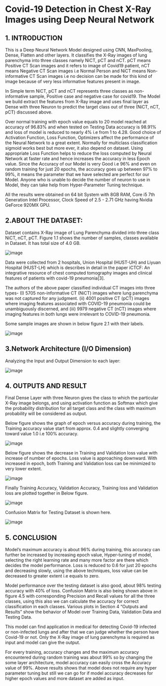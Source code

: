 # Covid-19 Detection in Chest X-Ray Images using Deep Neural Network
## 1. INTRODUCTION
This is a Deep Neural Network Model designed using CNN, MaxPooling, Dense, Flatten and other layers. It classifies the X-Ray images of lung parenchyma into three classes namely NiCT, pCT and nCT. pCT means Positive CT Scan images and it refers to image of Covid19 patient, nCT means Negative CT Scan images i.e Normal Person and NiCT means Non-informative CT Scan images i.e no decision can be made for this kind of image because of very less informative features present in image.

In Simple term NiCT, pCT and nCT represents three classes as non-informative sample, Positive case and negative case for covid19. The Model we build extract the features from X-Ray image and uses final layer as Dense with three Neuron to predict the target class out of three (NiCT, nCT, pCT) discussed above.

Over normal training with epoch value equals to 20 model reached at accuracy of 96.83% and when tested on Testing Data accuracy is 98.91% and loss of model is reduced to nearly 4% i.e from 1 to 4.28. Good choice of Activation Function, Loss Function, Optimizers affect the performance of the Neural Network to a great extent. Normally for multiclass classification sigmoid works best but more ever, it also depend on dataset. Using appropriate Loss Function helps to reduce the loss computed by Neural Network at faster rate and hence increases the accuracy in less Epoch value. Since the Accuracy of our Model is very Good i.e 96% and even on random training for just 20 epochs, the accuracy goes up between 97% to 99%, it means the parameter that we have selected are perfect for our Model. Anyone who is unable to decide the number of neuron to use in Model, they can take help from Hyper-Parameter Tuning technique.

All the results were obtained on 64 bit System with 8GB RAM, Core i5 7th Generation Intel Processor, Clock Speed of 2.5 - 2.71 GHz having Nvidia GeForce 920MX GPU.
## 2.ABOUT THE DATASET:
Dataset contains X-Ray image of Lung Parenchyma divided into three class NiCT, nCT, pCT. Figure 1.1 shows the number of samples, classes available in Dataset. It has total size of 4.0 GB.

![image](https://user-images.githubusercontent.com/46420929/132246405-75ee05d5-3e7c-45be-8526-170cf45ee1af.png)

Data were collected from 2 hospitals, Union Hospital (HUST-UH) and Liyuan Hospital (HUST-LH) which is describes in detail in the paper iCTCF: An integrative resource of chest computed tomography images and clinical features of patients with covid-19 pneumonia[3]. 

The authors of the above paper classified individual CT images into three types- 
(I) 5705 non-informative CT (NiCT) images where lung parenchyma was not captured for any judgment. 
(ii) 4001 positive CT (pCT) images where imaging features associated with COVID-19 pneumonia could be unambiguously discerned, and 
(iii) 9979 negative CT (nCT) images where imaging features in both lungs were irrelevant to COVID-19 pneumonia.

Some sample images are shown in below figure 2.1 with their labels.

![image](https://user-images.githubusercontent.com/46420929/132246550-8bf272f4-02ab-4cdd-a186-0fe1840ebd74.png)

## 3.Network Architecture (I/O Dimension)

Analyzing the Input and Output Dimension to each layer:

![image](https://user-images.githubusercontent.com/46420929/132246667-f36caaa4-8b9c-402d-b559-47154344a2ca.png)

## 4. OUTPUTS AND RESULT

Final Dense Layer with three Neuron gives the class to which the particular X-Ray image belongs, and using activation function as Softmax which give the probability distribution for all target class and the class with maximum probability will be considered as output.

Below figure shows the graph of epoch versus accuracy during training, the Training accuracy value start from approx. 0.4 and slightly converging toward value 1.0 i.e 100% accuracy.

![image](https://user-images.githubusercontent.com/46420929/132246757-c9eaa2ad-6ca4-433b-ab02-2a50fd75598a.png)

Below figure shows the decrease in Training and Validation loss value with increase of number of epochs. Loss value is approaching downward. With increased in epoch, both Training and Validation loss can be minimized to very lower extent.

![image](https://user-images.githubusercontent.com/46420929/132246841-419902e1-afa7-4ff0-ae59-cc99dab7c100.png)

Finally Training Accuracy, Validation Accuracy, Training loss and Validation loss are plotted together in Below figure.

![image](https://user-images.githubusercontent.com/46420929/132247021-620c7e56-eb2b-433f-b1e1-32d71e313664.png)

Confusion Matrix for Testing Dataset is shown here.

![image](https://user-images.githubusercontent.com/46420929/132247136-1cef2707-8ed7-4463-af7a-9d1aab8eae54.png)

## 5. CONCLUSION
Model’s maximum accuracy is about 96% during training, this accuracy can further be increased by increasing epoch value, Hyper-tuning of model, selecting the right learning rate and many more factor are there which decides the model performance. Loss is reduced to 0.6 for just 20 epochs and decreasing slowly, using the above techniques, loss value can be decreased to greater extent i.e equals to zero. 

Model performance over the testing dataset is also good, about 98% testing accuracy with 40% of loss. Confusion Matrix is also being shown above in figure 4.5 with corresponding Precision and Recall values for all the three classes, using this also we can calculate the accuracy for correct classification in each classes.
Various plots in Section 4 “Outputs and Results” show the behavior of Model over Training Data, Validation Data and Testing Data.

This model can find application in medical for detecting Covid-19 infected or non-infected lungs and after that we can judge whether the person have Covid-19 or not. Only the X-Ray image of lung parenchyma is required as input and model can give the output. 

For every training, accuracy changes and the maximum accuracy encountered during random training was about 99% so by changing the some layer architecture, model accuracy can easily cross the Accuracy value of 99%. Above results shows that model does not require any hyper parameter tuning but still we can go for if model accuracy decreases for higher epoch values and more dataset are added as input.





